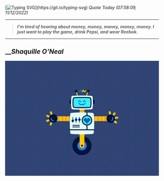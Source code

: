 [![Typing SVG](https://readme-typing-svg.herokuapp.com?font=Press+Start+2P&color=C2F784&size=35&width=900&height=100&lines=Hello+World%2C+I'm+Hung+!)](https://git.io/typing-svg) 
_Quote Today (07:58:09, 11/12/2022)_
___
>**_I'm tired of hearing about money, money, money, money, money. I just want to play the game, drink Pepsi, and wear Reebok._**
___

## __**_Shaquille O'Neal_**

![RobotDance](src/assets/images/robot-dancing-dribble.gif?style=center)
